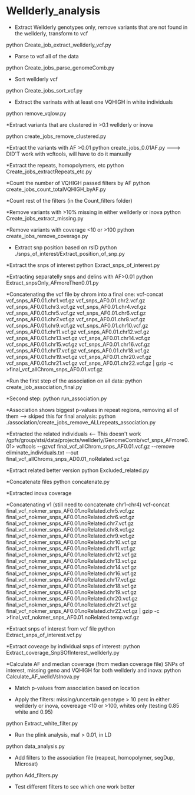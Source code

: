 # Wellderly_analysis

* Extract Wellderly genotypes only, remove variants that are not found in the wellderly, transform to vcf

python Create_job_extract_wellderly_vcf.py

* Parse to vcf all of the data

python Create_jobs_parse_genomeComb.py

* Sort wellderly vcf

python Create_jobs_sort_vcf.py

* Extract the varinats with at least one VQHIGH in white individuals

python remove_vqlow.py

*Extract variants that are clustered in >0.1 wellderly or inova

python create_jobs_remove_clustered.py

*Extract the variants with AF >0.01
python create_jobs_0.01AF.py  ---> DID'T work with vcftools, will have to do it manually

*Extract the repeats, homopolymers, etc
python Create_jobs_extractRepeats_etc.py

*Count the number of VQHIGH passed filters by AF
python create_jobs_count_totalVQHIGH_byAF.py

*Count rest of the filters (in the Count_filters folder)

*Remove variants with >10% missing in either wellderly or inova
python Create_jobs_extract_missing.py

*Remove variants with coverage <10 or >100
python  create_jobs_remove_coverage.py

* Extract snp position based on rsID
python ./snps_of_interest/Extract_position_of_snp.py

*Extract the snps of interest
python Exract_snps_of_interest.py


*Extracting separatelly snps and delins with AF>0.01
python Extract_snpsOnly_AFmoreThen0.01.py

*Concatenating the vcf file by chrom into a final one:
vcf-concat vcf_snps_AF0.01.chr1.vcf.gz vcf_snps_AF0.01.chr2.vcf.gz vcf_snps_AF0.01.chr3.vcf.gz vcf_snps_AF0.01.chr4.vcf.gz vcf_snps_AF0.01.chr5.vcf.gz vcf_snps_AF0.01.chr6.vcf.gz vcf_snps_AF0.01.chr7.vcf.gz vcf_snps_AF0.01.chr8.vcf.gz vcf_snps_AF0.01.chr9.vcf.gz vcf_snps_AF0.01.chr10.vcf.gz vcf_snps_AF0.01.chr11.vcf.gz vcf_snps_AF0.01.chr12.vcf.gz vcf_snps_AF0.01.chr13.vcf.gz vcf_snps_AF0.01.chr14.vcf.gz vcf_snps_AF0.01.chr15.vcf.gz vcf_snps_AF0.01.chr16.vcf.gz vcf_snps_AF0.01.chr17.vcf.gz vcf_snps_AF0.01.chr18.vcf.gz vcf_snps_AF0.01.chr19.vcf.gz vcf_snps_AF0.01.chr20.vcf.gz vcf_snps_AF0.01.chr21.vcf.gz vcf_snps_AF0.01.chr22.vcf.gz | gzip -c >final_vcf_allChrom_snps_AF0.01.vcf.gz


*Run the first step of the association on all data:
python create_job_association_final.py

*Second step:
python run_association.py

*Association shows biggest p-values in repeat regions, removing all of them --> skiped this for final analysis:
python ./association/create_jobs_remove_ALLrepeats_association.py

*Extracted the related individuals <-- This doesn't work
/gpfs/group/stsi/data/projects/wellderly/GenomeComb/vcf_snps_AFmore0.01> vcftools --gzvcf final_vcf_allChrom_snps_AF0.01.vcf.gz --remove eliminate_individuals.txt --out final_vcf_allChroms_snps_AD0.01_noRelated.vcf.gz

*Extract related better version
python Excluded_related.py

*Concatenate files
python concatenate.py

*Extracted inova coverage

*Concatenating v1 (still need to concatenate chr1-chr4)
vcf-concat final_vcf_nokmer_snps_AF0.01.noRelated.chr5.vcf.gz final_vcf_nokmer_snps_AF0.01.noRelated.chr6.vcf.gz final_vcf_nokmer_snps_AF0.01.noRelated.chr7.vcf.gz final_vcf_nokmer_snps_AF0.01.noRelated.chr8.vcf.gz final_vcf_nokmer_snps_AF0.01.noRelated.chr9.vcf.gz final_vcf_nokmer_snps_AF0.01.noRelated.chr10.vcf.gz final_vcf_nokmer_snps_AF0.01.noRelated.chr11.vcf.gz final_vcf_nokmer_snps_AF0.01.noRelated.chr12.vcf.gz final_vcf_nokmer_snps_AF0.01.noRelated.chr13.vcf.gz final_vcf_nokmer_snps_AF0.01.noRelated.chr14.vcf.gz final_vcf_nokmer_snps_AF0.01.noRelated.chr16.vcf.gz final_vcf_nokmer_snps_AF0.01.noRelated.chr17.vcf.gz final_vcf_nokmer_snps_AF0.01.noRelated.chr18.vcf.gz final_vcf_nokmer_snps_AF0.01.noRelated.chr19.vcf.gz final_vcf_nokmer_snps_AF0.01.noRelated.chr20.vcf.gz final_vcf_nokmer_snps_AF0.01.noRelated.chr21.vcf.gz final_vcf_nokmer_snps_AF0.01.noRelated.chr22.vcf.gz | gzip -c >final_vcf_nokmer_snps_AF0.01.noRelated.temp.vcf.gz


*Extract snps of interest from vcf file
python Extract_snps_of_interest.vcf.py

*Extract coveage by individual snps of interest:
python Extract_coverage_SnpSOfInterest_wellderly.py

*Calculate AF and median coverage (from median coverage file) SNPs of interest, missing geno and VQHIGH for both wellderly and inova:
python Calculate_AF_welldVsInova.py

* Match p-values from association based on location




* Apply the filters: missing/uncertain genotype > 10 perc in either wellderly or inova, covereage <10 or >100, whites only (testing 0.85 white and 0.95)

python Extract_white_filter.py

* Run the plink analysis, maf > 0.01, in LD

python data_analysis.py

* Add filters to the association file (reapeat, homopolymer, segDup, Microsat)

python Add_filters.py

* Test different filters to see which one work better